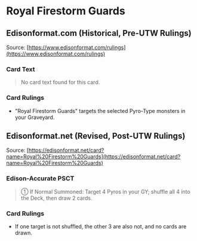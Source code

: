 # Royal Firestorm Guards

## Edisonformat.com (Historical, Pre-UTW Rulings)

Source: [https://www.edisonformat.com/rulings](https://www.edisonformat.com/rulings)

### Card Text

> No card text found for this card.

### Card Rulings

*   "Royal Firestorm Guards" targets the selected Pyro-Type monsters in your Graveyard.

## Edisonformat.net (Revised, Post-UTW Rulings)

Source: [https://edisonformat.net/card?name=Royal%20Firestorm%20Guards](https://edisonformat.net/card?name=Royal%20Firestorm%20Guards)

### Edison-Accurate PSCT

> ① If Normal Summoned: Target 4 Pyros in your GY; shuffle all 4 into the Deck, then draw 2 cards.

### Card Rulings

*   If one target is not shuffled, the other 3 are also not, and no cards are drawn.
            